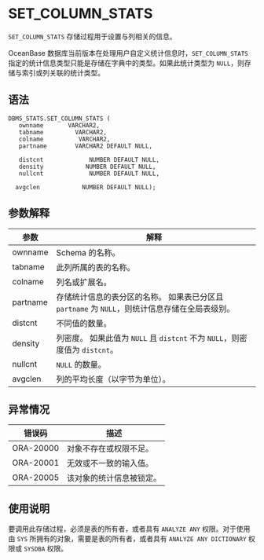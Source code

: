 SET_COLUMN_STATS 
=====================================

`SET_COLUMN_STATS` 存储过程用于设置与列相关的信息。

OceanBase 数据库当前版本在处理用户自定义统计信息时，`SET_COLUMN_STATS` 指定的统计信息类型只能是存储在字典中的类型。如果此统计类型为 `NULL`，则存储与索引或列关联的统计类型。

语法 
-----------------------

```unknow
DBMS_STATS.SET_COLUMN_STATS (
   ownname       VARCHAR2, 
   tabname         VARCHAR2, 
   colname          VARCHAR2, 
   partname        VARCHAR2 DEFAULT NULL,

   distcnt             NUMBER DEFAULT NULL,
   density            NUMBER DEFAULT NULL,
   nullcnt             NUMBER DEFAULT NULL,
 
  avgclen            NUMBER DEFAULT NULL);

```



参数解释 
-------------------------



|    参数    |                                    解释                                     |
|----------|---------------------------------------------------------------------------|
| ownname  | Schema 的名称。                                                               |
| tabname  | 此列所属的表的名称。                                                                |
| colname  | 列名或扩展名。                                                                   |
| partname | 存储统计信息的表分区的名称。 如果表已分区且 `partname` 为 `NULL`，则统计信息存储在全局表级别。 |
| distcnt  | 不同值的数量。                                                                   |
| density  | 列密度。 如果此值为 `NULL` 且 `distcnt` 不为 `NULL`，则密度值为 `distcnt`。  |
| nullcnt  | `NULL` 的数量。                                                               |
| avgclen  | 列的平均长度（以字节为单位）。                                                           |



异常情况 
-------------------------



|    错误码    |      描述      |
|-----------|--------------|
| ORA-20000 | 对象不存在或权限不足。  |
| ORA-20001 | 无效或不一致的输入值。  |
| ORA-20005 | 该对象的统计信息被锁定。 |



使用说明 
-------------------------

要调用此存储过程，必须是表的所有者，或者具有 `ANALYZE ANY` 权限。对于使用由 `SYS` 所拥有的对象，需要是表的所有者，或者具有 `ANALYZE ANY DICTIONARY` 权限或 `SYSDBA` 权限。
